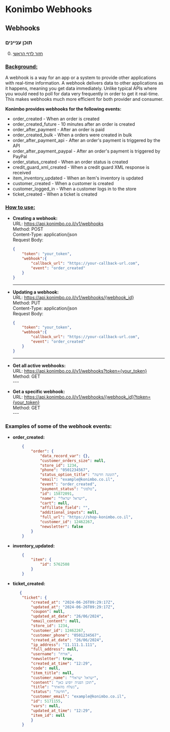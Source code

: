 # Konimbo Webhooks
## Webhooks
### תוכן עניינים
0. [חזור לדף הראשי](https://github.com/heimanmorad/konimbo-api-docs)

### <u><b>Background:</b></u>
A webhook is a way for an app or a system to provide other applications with real-time information. A webhook delivers data to other applications as it happens, meaning you get data immediately. Unlike typical APIs where you would need to poll for data very frequently in order to get it real-time. This makes webhooks much more efficient for both provider and consumer.

  <b>Konimbo provides webhooks for the following events:</b>
- order_created - When an order is created
- order_created_future - 10 minutes after an order is created
- order_after_payment - After an order is paid
- order_created_bulk - When a orders were created in bulk
- order_after_payment_api - After an order's payment is triggered by the API
- order_after_payment_paypal - After an order's payment is triggered by PayPal
- order_status_created - When an order status is created
- credit_guard_xml_created - When a credit guard XML response is received
- item_inventory_updated - When an item's inventory is updated
- customer_created - When a customer is created
- customer_logged_in - When a customer logs in to the store
- ticket_created - When a ticket is created

### <u><b>How to use:</b></u>
* <b>Creating a webhook:</b> <br>
 URL: https://api.konimbo.co.il/v1/webhooks <br>
 Method: POST <br>
 Content-Type: application/json <br>
 Request Body:
    ```json
    {
        "token": "your_token",
        "webhook":{
            "callback_url": "https://your-callback-url.com",
            "event": "order_created"
        }
    }
    ```
    ---


* <b>Updating a webhook:</b> <br>
 URL: https://api.konimbo.co.il/v1/webhooks/{webhook_id} <br>
 Method: PUT <br>
 Content-Type: application/json <br>
 Request Body:
    ```json
    {
        "token": "your_token",
        "webhook":{
            "callback_url": "https://your-callback-url.com",
            "event": "order_created"
        }
    }
    ```
    ---

* <b>Get all active webhooks:</b> <br>
    URL: https://api.konimbo.co.il/v1/webhooks?token={your_token} <br>
    Method: GET <br>
        ---

* <b>Get a specific webhook:</b> <br>
    URL: https://api.konimbo.co.il/v1/webhooks/{webhook_id}?token={your_token} <br>
    Method: GET <br>
        ---

### Examples of some of the webhook events:
* <b>order_created:</b> <br>
    ```json
        {
            "order": {
                "data_record_var": {},
                "customer_orders_size": null,
                "store_id": 1234,
                "phone": "0501234567",
                "status_option_title": "הזמנה חדשה",
                "email": "example@konimbo.co.il",
                "event": "order_created",
                "payment_status": "טלפוני",
                "id": 15872091,
                "name": "ישראל ישראלי",
                "cart": null,
                "affillate_field": "",
                "additional_inputs": null,
                "full_url": "https://shop-konimbo.co.il",
                "customer_id": 12462267,
                "newsletter": false
            }
        }
    ```

* <b>inventory_updated:</b> <br>
    ```json
        {
            "item": {
                "id": 5762508
            }
        }
    ```

* <b>ticket_created:</b> <br>
    ```json
       {
        "ticket": {
            "created_at": "2024-06-26T09:29:17Z",
            "updated_at": "2024-06-26T09:29:17Z",
            "coupon": null,
            "updated_at_date": "26/06/2024",
            "email_content": null,
            "store_id": 1234,
            "customer_id": 12462267,
            "customer_phone": "0501234567",
            "created_at_date": "26/06/2024",
            "ip_address": "11.111.1.111",
            "full_address": null,
            "username": "אורח",
            "newsletter": true,
            "created_at_time": "12:29",
            "code": null,
            "item_title": null,
            "customer_name": "ישראל ישראלי",
            "content": "תוכן הפניה יופיע כאן",
            "title": "נשלח מהאתר",
            "status": "חדשה",
            "customer_email": "example@konimbo.co.il",
            "id": 5171155,
            "vars": null,
            "updated_at_time": "12:29",
            "item_id": null
            }
        }
    ```